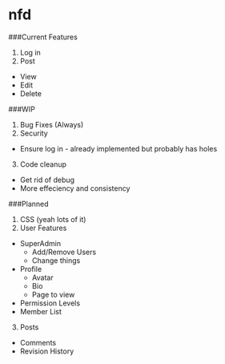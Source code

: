 nfd
===
###Current Features
1. Log in
2. Post
 * View
 * Edit
 * Delete

###WIP
1. Bug Fixes (Always)
2. Security
  * Ensure log in - already implemented but probably has holes
3. Code cleanup
  * Get rid of debug
  * More effeciency and consistency

###Planned
1. CSS (yeah lots of it)
2. User Features
 * SuperAdmin
   - Add/Remove Users
   - Change things
 * Profile
   - Avatar
   - Bio
   - Page to view
 * Permission Levels
 * Member List
3. Posts
 * Comments
 * Revision History
